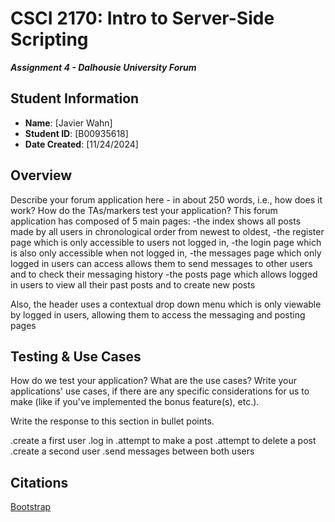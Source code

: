 # CSCI 2170: Intro to Server-Side Scripting

__*Assignment 4 - Dalhousie University Forum*__

## Student Information

- __Name__: [Javier Wahn]
- __Student ID__: [B00935618]
- __Date Created__: [11/24/2024]

## Overview

Describe your forum application here - in about 250 words, i.e., how does it work? How do the TAs/markers test your application?
This forum application has composed of 5 main pages: 
-the index shows all posts made by all users in chronological order from newest to oldest,
-the register page which is only accessible to users not logged in,
-the login page which is also only accessible when not logged in,
-the messages page which only logged in users can access allows them to send messages to other users and to check their messaging history
-the posts page which allows logged in users to view all their past posts and to create new posts

Also, the header uses a contextual drop down menu which is only viewable by logged in users, allowing them to access the messaging and posting pages
## Testing & Use Cases

How do we test your application? What are the use cases? Write your applications' use cases, if there are any specific considerations for us to make (like if you've implemented the bonus feature(s), etc.).

Write the response to this section in bullet points.

.create a first user
.log in
.attempt to make a post
.attempt to delete a post
.create a second user
.send messages between both users
## Citations

[Bootstrap](https://cdn.jsdelivr.net/npm/bootstrap@5.3.0/dist/css/bootstrap.min.css)
